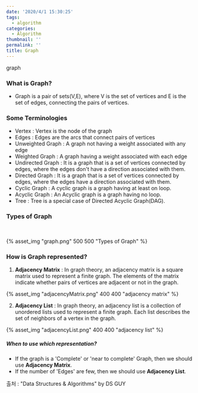 ```yaml
---
date: '2020/4/1 15:30:25'
tags:
  - algorithm
categories:
  - Algorithm
thumbnail: ''
permalink: ''
title: Graph
---
```


graph

<!-- more -->

### What is Graph?

  * Graph is a pair of sets(V,E), where V is the set of vertices and E is the set of edges, connecting the pairs of vertices.

### Some Terminologies

  * Vertex : Vertex is the node of the graph
  * Edges : Edges are the arcs that connect pairs of vertices
  * Unweighted Graph : A graph not having a weight associated with any edge
  * Weighted Graph : A graph having a weight associated with each edge
  * Undirected Graph : It is a graph that is a set of vertices connected by edges, where the edges don't have a direction associated with them.
  * Directed Graph : It is a graph that is a set of vertices connected by edges, where the edges have a direction associated with them.
  * Cyclic Graph : A cyclic graph is a graph having at least on loop.
  * Acyclic Graph : An Acyclic graph is a graph having no loop.
  * Tree : Tree is a special case of Directed Acyclic Graph(DAG).

### Types of Graph

<Br>

{% asset_img "graph.png" 500 500 "Types of Graph" %}


### How is Graph represented?

  1. **Adjacency Matrix** : In graph theory, an adjacency matrix is a square matrix used to represent a finite graph. The elements of the matrix indicate whether pairs of vertices are adjacent or not in the graph.

  {% asset_img "adjacencyMatrix.png" 400 400 "adjacency matrix" %}

  2. **Adjacency List** : In graph theory, an adjacency list is a collection of unordered lists used to represent a finite graph. Each list describes the set of neighbors of a vertex in the graph.

  {% asset_img "adjacencyList.png" 400 400 "adjacency list" %}


##### When to use which representation?

  * If the graph is a 'Complete' or 'near to complete' Graph, then we should use **Adjacency Matrix**.
  * If the number of 'Edges' are few, then we should use **Adjacency List**.





출처 : "Data Structures & Algorithms" by DS GUY



